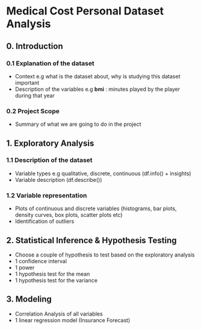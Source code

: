 # Medical Cost Personal Dataset Analysis

## 0. Introduction
### 0.1 Explanation of the dataset
- Context e.g what is the dataset about, why is studying this dataset important
- Description of the variables e.g **bmi** : minutes played by the player during that year
### 0.2 Project Scope
- Summary of what we are going to do in the project

## 1. Exploratory Analysis
### 1.1 Description of the dataset
- Variable types e.g qualitative, discrete, continuous (df.info() + insights)
- Variable description (df.describe())

### 1.2 Variable representation
- Plots of continuous and discrete variables (histograms, bar plots, density curves, box plots,  scatter plots etc)
- Identification of outliers

## 2. Statistical Inference & Hypothesis Testing
- Choose a couple of hypothesis to test based on the exploratory analysis
- 1 confidence interval
- 1 power
- 1 hypothesis test for the mean
- 1 hypothesis test for the variance

## 3. Modeling
- Correlation Analysis of all variables
- 1 linear regression model (Insurance Forecast)
